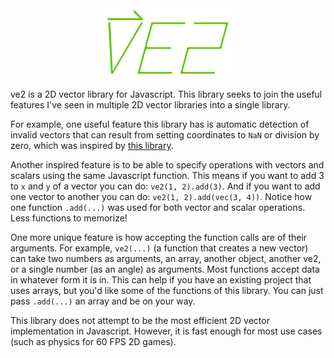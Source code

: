 <div align="center">
    <img src="../img/ve2.png" width="200px"></img>
</div>

ve2 is a 2D vector library for Javascript. This library seeks to join the useful features  I've seen in multiple 2D vector libraries into a single library.

For example, one useful feature this library has is automatic detection of invalid vectors that can result from setting coordinates to `NaN` or division by zero, which was inspired by [this library](https://github.com/tmpvar/vec2.js).

Another inspired feature is to be able to specify operations with vectors and scalars using the same Javascript function.
This means if you want to add 3 to `x` and `y` of a vector you can do: `ve2(1, 2).add(3)`. And if you want to add one vector to another you can do: `ve2(1, 2).add(vec(3, 4))`. 
Notice how one function `.add(...)` was used for both vector and scalar operations. Less functions to memorize!

One more unique feature is how accepting the function calls are of their arguments. For example, `ve2(...)` (a function that creates a new vector) can take
two numbers as arguments, an array, another object, another ve2, or a single number (as an angle) as arguments. Most functions accept data in whatever form it is in.
This can help if you have an existing project that uses arrays, but you'd like some of the functions of this library. You can just pass `.add(...)` an array and be on your way.

This library does not attempt to be the most efficient
2D vector implementation in Javascript. However, it is fast enough for most use cases (such as physics for 60 FPS 2D games).

<canvas id="example" width="400" height="200" style="margin: auto auto; display: block;"></canvas>
<script>
 var canvas = document.getElementById('example'),
     ctx = canvas.getContext('2d'),
     mouse = ve2(0, 0),
     origin = ve2(canvas.width/2, canvas.height/2);

 window.onmousemove = function (e) {
     mouse = ve2(e).sub(canvas.getBoundingClientRect());
 };

 function loop() {
     ctx.clearRect(0, 0, canvas.width, canvas.height);

     function make(rads, mag) {
         return ve2.fromAngle(rads + mouse.sub(origin).dir(), mag).add(origin);
     }
     
     ctx.strokeStyle = 'green';
     ctx.beginPath();
     ctx.moveTo(origin.x, origin.y);

     var m = make(0, 100);
     ctx.lineTo(m.x, m.y);
     var l = make(Math.PI/24, 75);
     ctx.lineTo(l.x, l.y);
     var r = make(-Math.PI/24, 75);
     ctx.moveTo(m.x, m.y);
     ctx.lineTo(r.x, r.y);     
     
     ctx.stroke();
     ctx.closePath();
     
     requestAnimationFrame(loop);
 }
 requestAnimationFrame(loop);
</script>
